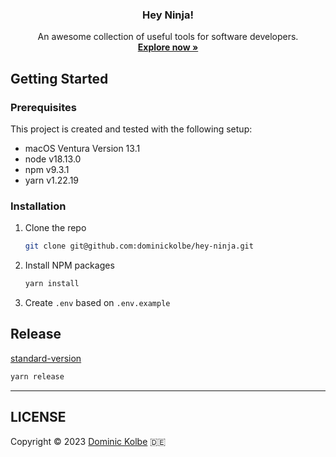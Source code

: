 <div align="center">

  <h3 align="center">Hey Ninja!</h3>
  
  <p align="center">
    An awesome collection of useful tools for software developers.
    <br />
    <a href="https://hey.ninja"><strong>Explore now »</strong></a>
  </p>
</div>

## Getting Started

### Prerequisites

This project is created and tested with the following setup:

- macOS Ventura Version 13.1
- node v18.13.0
- npm v9.3.1
- yarn v1.22.19

### Installation

1. Clone the repo
   ```sh
   git clone git@github.com:dominickolbe/hey-ninja.git
   ```
2. Install NPM packages
   ```sh
   yarn install
   ```
3. Create `.env` based on `.env.example`

## Release

[standard-version](https://github.com/conventional-changelog/standard-version)

```bash
yarn release
```

---

## LICENSE

Copyright © 2023 [Dominic Kolbe](https://dominickolbe.dk) :de:
